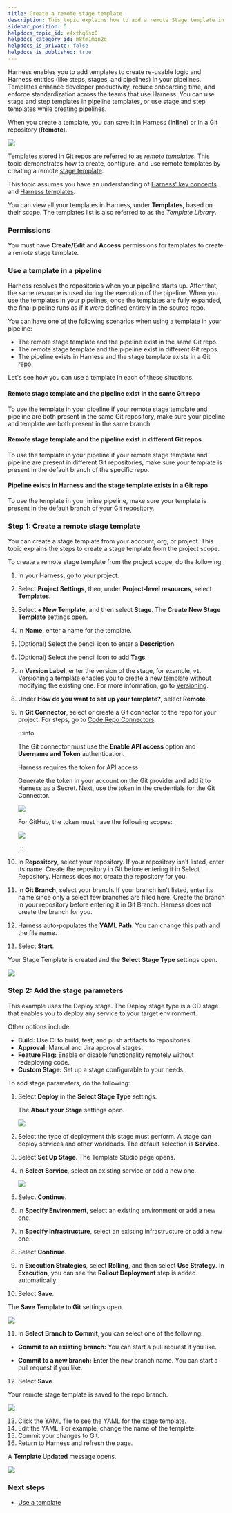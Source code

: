 ```yaml
---
title: Create a remote stage template
description: This topic explains how to add a remote Stage template in Harness.
sidebar_position: 5
helpdocs_topic_id: e4xthq6sx0
helpdocs_category_id: m8tm1mgn2g
helpdocs_is_private: false
helpdocs_is_published: true
---
```


Harness enables you to add templates to create re-usable logic and Harness entities (like steps, stages, and pipelines) in your pipelines. Templates enhance developer productivity, reduce onboarding time, and enforce standardization across the teams that use Harness. You can use stage and step templates in pipeline templates, or use stage and step templates while creating pipelines.

When you create a template, you can save it in Harness (**Inline**) or in a Git repository (**Remote**).

![](./static/create-a-remote-stage-template-87.png)

Templates stored in Git repos are referred to as *remote templates*. This topic demonstrates how to create, configure, and use remote templates by creating a remote [stage template](./add-a-stage-template.md).

This topic assumes you have an understanding of [Harness' key concepts](/docs/platform/get-started/key-concepts) and [Harness templates](template.md).

You can view all your templates in Harness, under **Templates**, based on their scope. The templates list is also referred to as the *Template Library*.

### Permissions

You must have **Create/Edit** and **Access** permissions for templates to create a remote stage template.

### Use a template in a pipeline

Harness resolves the repositories when your pipeline starts up. After that, the same resource is used during the execution of the pipeline. When you use the templates in your pipelines, once the templates are fully expanded, the final pipeline runs as if it were defined entirely in the source repo.

You can have one of the following scenarios when using a template in your pipeline:

* The remote stage template and the pipeline exist in the same Git repo.
* The remote stage template and the pipeline exist in different Git repos.
* The pipeline exists in Harness and the stage template exists in a Git repo.

Let's see how you can use a template in each of these situations.

#### Remote stage template and the pipeline exist in the same Git repo

To use the template in your pipeline if your remote stage template and pipeline are both present in the same Git repository, make sure your pipeline and template are both present in the same branch.

#### Remote stage template and the pipeline exist in different Git repos

To use the template in your pipeline if your remote stage template and pipeline are present in different Git repositories, make sure your template is present in the default branch of the specific repo.

#### Pipeline exists in Harness and the stage template exists in a Git repo

To use the template in your inline pipeline, make sure your template is present in the default branch of your Git repository.

### Step 1: Create a remote stage template

You can create a stage template from your account, org, or project. This topic explains the steps to create a stage template from the project scope.

To create a remote stage template from the project scope, do the following:

1. In your Harness, go to your project.
2. Select **Project Settings**, then, under **Project-level resources**, select **Templates**.
3. Select **+ New Template**, and then select **Stage**. The **Create New Stage Template** settings open.
4. In **Name**, enter a name for the template.
5. (Optional) Select the pencil icon to enter a **Description**.
6. (Optional) Select the pencil icon to add **Tags**.
7. In **Version Label**, enter the version of the stage, for example, `v1`. Versioning a template enables you to create a new template without modifying the existing one. For more information, go to [Versioning](template.md).
8. Under **How do you want to set up your template?**, select **Remote**.
9. In **Git Connector**, select or create a Git connector to the repo for your project. For steps, go to [Code Repo Connectors](/docs/category/code-repo-connectors).

   :::info

   The Git connector must use the **Enable API access** option and **Username and Token** authentication.

   Harness requires the token for API access.

   Generate the token in your account on the Git provider and add it to Harness as a Secret. Next, use the token in the credentials for the Git Connector.

   ![](./static/create-a-remote-pipeline-template-24.png)

   For GitHub, the token must have the following scopes:

   ![](./static/create-a-remote-pipeline-template-25.png)

   :::

10. In **Repository**, select your repository. If your repository isn't listed, enter its name. Create the repository in Git before entering it in Select Repository. Harness does not create the repository for you.
11. In **Git Branch**, select your branch. If your branch isn't listed, enter its name since only a select few branches are filled here. Create the branch in your repository before entering it in Git Branch. Harness does not create the branch for you.
12. Harness auto-populates the **YAML Path**. You can change this path and the file name.
13. Select **Start**.

   Your Stage Template is created and the **Select Stage Type** settings open.

   ![](./static/create-a-remote-stage-template-90.png)

### Step 2: Add the stage parameters

This example uses the Deploy stage. The Deploy stage type is a CD stage that enables you to deploy any service to your target environment.

Other options include:

   - **Build:** Use CI to build, test, and push artifacts to repositories.
   - **Approval:** Manual and Jira approval stages.
   - **Feature Flag:** Enable or disable functionality remotely without redeploying code.
   - **Custom Stage:** Set up a stage configurable to your needs.

To add stage parameters, do the following:

1. Select **Deploy** in the **Select Stage Type** settings.

   The **About your Stage** settings open.

   ![](./static/create-a-remote-stage-template-91.png)

2. Select the type of deployment this stage must perform.
   A stage can deploy services and other workloads. The default selection is **Service**.
3. Select **Set Up Stage**. The Template Studio page opens.
4. In **Select Service**, select an existing service or add a new one.

   ![](./static/create-a-remote-stage-template-92.png)

5. Select **Continue**.
6. In **Specify Environment**, select an existing environment or add a new one.
7. In **Specify Infrastructure**, select an existing infrastructure or add a new one.
8. Select **Continue**.
9. In **Execution Strategies**, select **Rolling**, and then select **Use Strategy**. In **Execution**, you can see the **Rollout Deployment** step is added automatically.
10. Select **Save**.

   The **Save Template to Git** settings open.

   ![](./static/create-a-remote-stage-template-93.png)

11. In **Select Branch to Commit**, you can select one of the following:

   - **Commit to an existing branch:** You can start a pull request if you like.

   - **Commit to a new branch:** Enter the new branch name. You can start a pull request if you like.

12. Select **Save**.

   Your remote stage template is saved to the repo branch.

   ![](./static/create-a-remote-stage-template-94.png)

13. Click the YAML file to see the YAML for the stage template.
14. Edit the YAML. For example, change the name of the template.
15. Commit your changes to Git.
16. Return to Harness and refresh the page.

   A **Template Updated** message opens.

   ![](./static/create-a-remote-stage-template-95.png)

### Next steps

* [Use a template](use-a-template.md)
